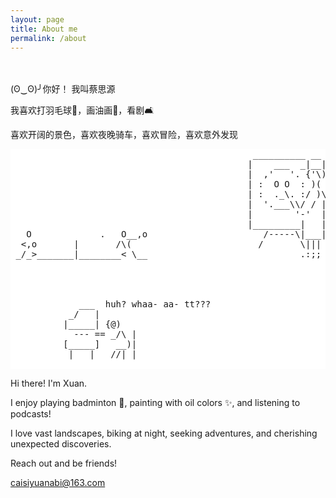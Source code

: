 ```yaml
---
layout: page
title: About me
permalink: /about
---
```

<style>
  pre {
    background-color: white; /* 将背景色设置为白色 */
  }
</style>

<br><br>
(ʘ‿ʘ)╯你好！
我叫蔡思源

我喜欢打羽毛球🏸️，画油画🎨，看剧🛋️

喜欢开阔的景色，喜欢夜晚骑车，喜欢冒险，喜欢意外发现
<pre>
                                              __________ __
                                             |    ___  _|__|_
                                             |  ,'   '. {'\)  
                                             | :  O O  : )(   
                                             | :  ._\. :/ )\  
                                             |  '.___\\/ / | 
                                             |        '-'  |
                                             |_________|   |
   O             .   O__,o                      /-----\|___|
  <,o       |       /\(                        /       \||| 
 _/_>_______|________< \__                             .:;;             
               


                                         
             ___  huh? whaa- aa- tt???
           _/   |
          |_____| {@)
            --- == _/\ |
          [_____]   __)|
           |   |   //| |
 </pre>




Hi there! I'm Xuan. 

I enjoy playing badminton 🏸️, painting with oil colors ✨, and listening to podcasts! 

I love vast landscapes, biking at night, seeking adventures, and cherishing unexpected discoveries.

Reach out and be friends!  

<a href="mailto:caisiyuanabi@163.com">caisiyuanabi@163.com</a>


